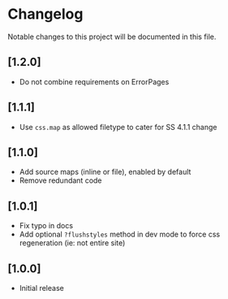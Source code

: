 # Changelog

Notable changes to this project will be documented in this file.

## [1.2.0]

- Do not combine requirements on ErrorPages


## [1.1.1]

- Use `css.map` as allowed filetype to cater for SS 4.1.1 change


## [1.1.0]

- Add source maps (inline or file), enabled by default
- Remove redundant code


## [1.0.1]

- Fix typo in docs
- Add optional `?flushstyles` method in dev mode to force css regeneration (ie: not entire site)


## [1.0.0]

- Initial release
